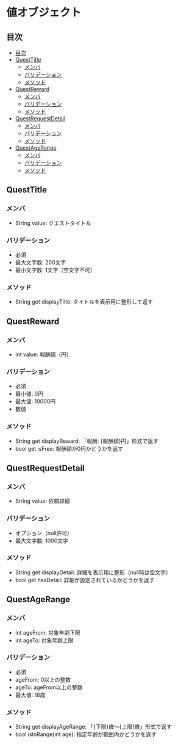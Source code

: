 # 値オブジェクト

## 目次
- [目次](#目次)
- [QuestTitle](#questtitle)
  - [メンバ](#メンバ)
  - [バリデーション](#バリデーション)
  - [メソッド](#メソッド)
- [QuestReward](#questreward)
  - [メンバ](#メンバ-1)
  - [バリデーション](#バリデーション-1)
  - [メソッド](#メソッド-1)
- [QuestRequestDetail](#questrequestdetail)
  - [メンバ](#メンバ-2)
  - [バリデーション](#バリデーション-2)
  - [メソッド](#メソッド-2)
- [QuestAgeRange](#questagerange)
  - [メンバ](#メンバ-3)
  - [バリデーション](#バリデーション-3)
  - [メソッド](#メソッド-3)


## QuestTitle
### メンバ
- String value: クエストタイトル

### バリデーション
- 必須
- 最大文字数: 200文字
- 最小文字数: 1文字（空文字不可）

### メソッド
- String get displayTitle: タイトルを表示用に整形して返す

## QuestReward
### メンバ
- int value: 報酬額（円）

### バリデーション
- 必須
- 最小値: 0円
- 最大値: 10000円
- 数値

### メソッド
- String get displayReward: 「報酬: {報酬額}円」形式で返す
- bool get isFree: 報酬額が0円かどうかを返す

## QuestRequestDetail
### メンバ
- String value: 依頼詳細

### バリデーション
- オプション（null許可）
- 最大文字数: 1000文字

### メソッド
- String get displayDetail: 詳細を表示用に整形（null時は空文字）
- bool get hasDetail: 詳細が設定されているかどうかを返す

## QuestAgeRange
### メンバ
- int ageFrom: 対象年齢下限
- int ageTo: 対象年齢上限

### バリデーション
- 必須
- ageFrom: 0以上の整数
- ageTo: ageFrom以上の整数
- 最大値: 18歳

### メソッド
- String get displayAgeRange: 「{下限}歳〜{上限}歳」形式で返す
- bool isInRange(int age): 指定年齢が範囲内かどうかを返す
